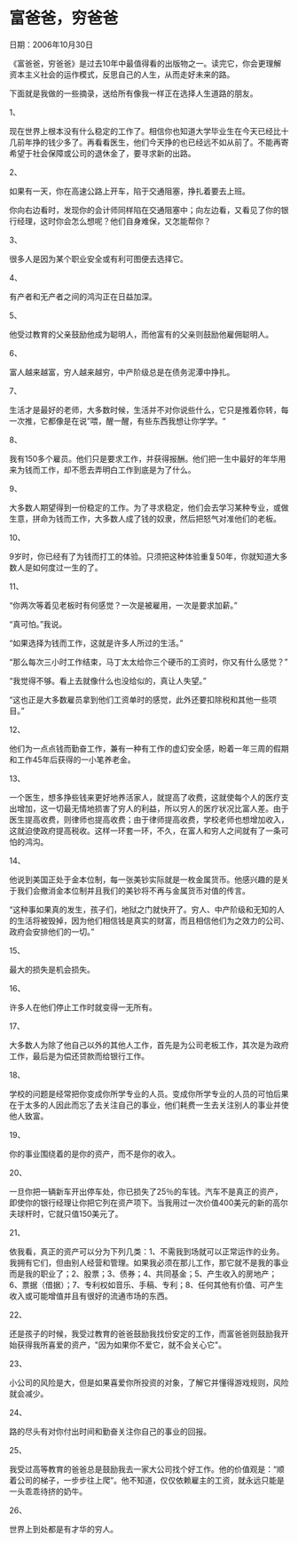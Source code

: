 # 富爸爸，穷爸爸

日期：2006年10月30日

《富爸爸，穷爸爸》是过去10年中最值得看的出版物之一。读完它，你会更理解资本主义社会的运作模式，反思自己的人生，从而走好未来的路。

下面就是我做的一些摘录，送给所有像我一样正在选择人生道路的朋友。

1、

现在世界上根本没有什么稳定的工作了。相信你也知道大学毕业生在今天已经比十几前年挣的钱少多了。再看看医生，他们今天挣的也已经远不如从前了。不能再寄希望于社会保障或公司的退休金了，要寻求新的出路。

2、

如果有一天，你在高速公路上开车，陷于交通阻塞，挣扎着要去上班。

你向右边看时，发现你的会计师同样陷在交通阻塞中；向左边看，又看见了你的银行经理，这时你会怎么想呢？他们自身难保，又怎能帮你？

3、

很多人是因为某个职业安全或有利可图便去选择它。

4、

有产者和无产者之间的鸿沟正在日益加深。

5、

他受过教育的父亲鼓励他成为聪明人，而他富有的父亲则鼓励他雇佣聪明人。

6、

富人越来越富，穷人越来越穷，中产阶级总是在债务泥潭中挣扎。

7、

生活才是最好的老师，大多数时候，生活并不对你说些什么，它只是推着你转，每一次推，它都像是在说”喂，醒一醒，有些东西我想让你学学。“

8、

我有150多个雇员。他们只是要求工作，并获得报酬。他们把一生中最好的年华用来为钱而工作，却不愿去弄明白工作到底是为了什么。

9、

大多数人期望得到一份稳定的工作。为了寻求稳定，他们会去学习某种专业，或做生意，拼命为钱而工作，大多数人成了钱的奴隶，然后把怒气对准他们的老板。

10、

9岁时，你已经有了为钱而打工的体验。只须把这种体验重复50年，你就知道大多数人是如何度过一生的了。

11、

“你两次等着见老板时有何感觉？一次是被雇用，一次是要求加薪。”

“真可怕。”我说。

“如果选择为钱而工作，这就是许多人所过的生活。”

“那么每次三小时工作结束，马丁太太给你三个硬币的工资时，你又有什么感觉？”

“我觉得不够。看上去就像什么也没给似的，真让人失望。”

“这也正是大多数雇员拿到他们工资单时的感觉，此外还要扣除税和其他一些项目。”

12、

他们为一点点钱而勤奋工作，兼有一种有工作的虚幻安全感，盼着一年三周的假期和工作45年后获得的一小笔养老金。

13、

一个医生，想多挣些钱来更好地养活家人，就提高了收费，这就使每个人的医疗支出增加，这一切最无情地损害了穷人的利益，所以穷人的医疗状况比富人差。由于医生提高收费，则律师也提高收费；由于律师提高收费，学校老师也想增加收入，这就迫使政府提高税收。这样一环套一环，不久，在富人和穷人之间就有了一条可怕的鸿沟。

14、

他说到美国正处于金本位制，每一张美钞实际就是一枚金属货币。他感兴趣的是关于我们会撤消金本位制并且我们的美钞将不再与金属货币对值的传言。

“这种事如果真的发生，孩子们，地狱之门就快开了。穷人、中产阶级和无知的人的生活将被毁掉，因为他们相信钱是真实的财富，而且相信他们为之效力的公司、政府会安排他们的一切。”

15、

最大的损失是机会损失。

16、

许多人在他们停止工作时就变得一无所有。

17、

大多数人为除了他自己以外的其他人工作，首先是为公司老板工作，其次是为政府工作，最后是为偿还贷款而给银行工作。

18、

学校的问题是经常把你变成你所学专业的人员。变成你所学专业的人员的可怕后果在于太多的人因此而忘了去关注自己的事业，他们耗费一生去关注别人的事业并使他人致富。

19、

你的事业围绕着的是你的资产，而不是你的收入。

20、

一旦你把一辆新车开出停车处，你已损失了25％的车钱。汽车不是真正的资产，即使你的银行经理让你把它列在资产项下。当我用过一次价值400美元的新的高尔夫球杆时，它就只值150美元了。

21、

依我看，真正的资产可以分为下列几类：1、不需我到场就可以正常运作的业务。我拥有它们，但由别人经营和管理。如果我必须在那儿工作，那它就不是我的事业而是我的职业了；2、股票；3、债券；4、共同基金；5、产生收入的房地产；6、票据（借据）；7、专利权如音乐、手稿、专利；8、任何其他有价值、可产生收入或可能增值并且有很好的流通市场的东西。

22、

还是孩子的时候，我受过教育的爸爸鼓励我找份安定的工作，而富爸爸则鼓励我开始获得我所喜爱的资产，"因为如果你不爱它，就不会关心它"。

23、

小公司的风险是大，但是如果喜爱你所投资的对象，了解它并懂得游戏规则，风险就会减少。

24、

路的尽头有对你付出时间和勤奋关注你自己的事业的回报。

25、

我受过高等教育的爸爸总是鼓励我去一家大公司找个好工作。他的价值观是：“顺着公司的梯子，一步步往上爬”。他不知道，仅仅依赖雇主的工资，就永远只能是一头乖乖待挤的奶牛。

26、

世界上到处都是有才华的穷人。

